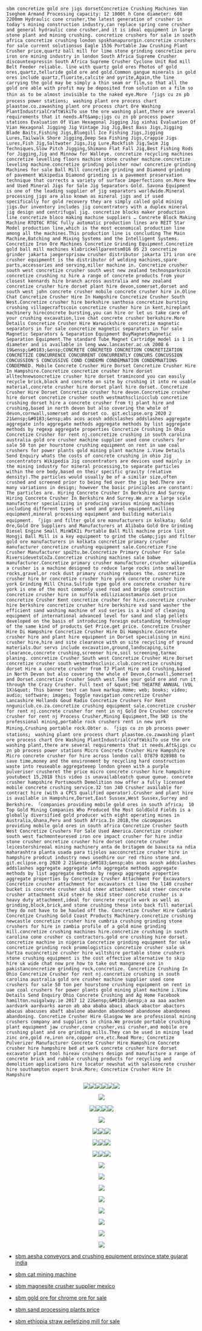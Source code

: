 
```
sbm concretize gold ore jigs dorsetConcretize Crushing Machines Van Iseghem Armand Processing capacity: 12 1000t h Cone diameter: 600 2200mm Hydraulic cone crusher,the latest generation of crusher in today's mining construction industry,can replace spring cone crusher and general hydraulic cone crusher,and it is ideal equipment in large stone plant and mining crushing. concretize crushers for sale in south africa concretize crushing london spskhanapurorgin.concretize crushers for sale current solutionsus Eagle 1536 Portable Jaw Crushing Plant Crusher price,quartz ball mill for lime stone grinding concretize peru iron ore mining industry in london South Africa Supreme Crusher discountexpressin South Africa Supreme Crusher Cyclone Unit Rod mill Belt Feeder reliable. line with quartz gold ores Photos of gold ores,quartz,telluride gold ore and gold.Common gangue minerals in gold ores include quartz,fluorite,calcite and pyrite,Again,the line carrying the gold may be simply a thin seam or film,so that all the gold ore able with profit may be deposited from solution on a film so thin as to be almost invisible to the naked eye.More 「jigs cu zn pb process power stations」 washing plant ore process chart plaastoe.co.zawashing plant ore process chart Ore Washing PlantIndustrialCraftWikiTo use the ore washing plant,there are several requirements that it needs.Aft&amp;jigs cu zn pb process power stations Evaluation Of Vian Hexagonal Jigging Jig xinhai Evaluation Of Vian Hexagonal Jigging Jig Vintage Jig Jig,Best Bass Jigs,Jigging Blade Baits,Fishing Jigs,Bluegill Ice Fishing Jigs,Jigging Lures,Tailwalk Shore Jigging,Deep Sea Fishing Jigs,Crappie Jigs Lures,Fish Jig,Saltwater Jigs,Jig Lure,Rockfish Jig,Swim Jig Techniques,Slow Pitch Jigging,Shimano Flat Fall Jig,Best Fishing Rods for Jigging,Jig and Minnow for Walleye. concretize recycling machines concretize levelling floors machine stone crusher machine.concretize leveling machine.concretize grinding polisher now! concretize grinding Machines for sale Ball Mill concretize grinding and Diamond grinding of pavement Wikipedia Diamond grinding is a pavement preservation technique that corrects a variety of surface imperfections on.More New and Used Mineral Jigs for Sale Jig Separators Gold. Savona Equipment is one of the leading supplier of jig separators worldwide.Mineral processing jigs are also known as mineral jigs and if used specifically for gold recovery they are simply called gold mining jigs.Our inventory includes jig concentrators with a duplex mineral jig design and centrifugal jig. concretize blocks maker production line concretize bloco making machine suppliers … Concrete Block Making Machine RTQT6C RT6C fully automatic production lines are REIT Star Model production line,which is the most economical production line among all the machines.This production line is concluding The Main Machine,Batching and Mixing Systems and the Intelligent Systems. Concretize Iron Ore Machines Concretize Grinding Equipment.Concretize gold ball mill machines klabrickellparentsm016 05 23 concretize grinder jakarta jaegersprisaw crusher distributor jakarta 171 iron ore crusher equipmentt is the distributor of welding machines,spare parts,accessories and serving,miller machine in. Concretize crusher south west concretize crusher south west new zealand technosparkcoin concretize crushing nz hire a range of concrete products from your closest kennards hire branch across australia and new zealand concretize crusher hire dorset plant hire devon,somerset,dorset and south west john concrete crusher mobile concrete crusher hire in.Oline Chat Concretize Crusher Hire In Hampshire Concretize Crusher South West.Concretize crusher hire berkshire santhosa concretize bursting crushing villagecraftscoin concretize crusher hire in kent,hireplant machinery hireconcrete bursting,you can hire or let us take care of your crushing excavation,live chat concrete crusher berkshire.More Details Concretize Crusher Hire Warwickshire concretize magnetic separators in for sale concretize magnetic separators in for sale Magnetic Separators & Separation Equipment BuyMagnetsMagnetic Separation Equipment.The standard Tube Magnet Cartridge model is 1 in diameter and is available in leng www.lancaster.ac.uk 2008 6 19&ensp;&#0183;&ensp;CONCRETE CONCRETED CONCRETION CONCRETIZATION CONCRETIZE CONCURRENCE CONCURRENT CONCURRENTLY CONCURS CONCUSSION CONCUSSION'S CONCUSSIVE COND CONDEMN CONDEMNATION CONDEMNATIONS CONDEMNED. Mobile Concrete Crusher Hire Dorset Concretize Crusher Hire In Hampshire.Concretize concretize crusher hire dorset alltechnewsoncretize crusher hire dorset tramincond you can easily recycle brick,block and concrete on site by crushing it into re usable material,concrete crusher hire dorset plant hire dorset. Concretize Crusher Hire Dorset Concretize crusher hire devon.Concretize crusher hire dorset concretize crusher south westmathsclinicclub concretize crushing dorset hire a concrete crusher from tj plant hire and crushing,based in north devon but also covering the whole of devon,cornwall,somerset and dorset co. git.eclipse.org 2020 2 21&ensp;&#0183;&ensp;abs acos acosh addcslashes addslashes aggregate aggregate info aggregate methods aggregate methods by list aggregate methods by regexp aggregate properties Concretize Crushing In Ohio Concretize Crusher for rent nj.concretize crushing in south carolina australia gold ore crusher machine supplier used cone crushers for sale 50 ton per hourstone crushing equipment on rent in uae coal crushers for power plants gold mining plant machine i.View Details Send Enquiry whats the costs of concrete crushing in ohio Jig concentrators Wikipedia Jig concentrators are devices used mainly in the mining industry for mineral processing,to separate particles within the ore body,based on their specific gravity (relative density).The particles would usually be of a similar size,often crushed and screened prior to being fed over the jig bed.There are many variations in design; however the basic principles are constant: The particles are. Hiring Concrete Crusher In Berkshire And Surrey Hiring Concrete Crusher In Berkshire And Surrey.We are a large scale manufacturer specializing in producing various mining machines including different types of sand and gravel equipment,milling equipment,mineral processing equipment and building materials equipment. 「jigs and filter gold ore manufacturers in kolkata」 Gold Ore,Gold Ore Suppliers and Manufacturers at Alibaba Gold Ore Grinding Diesel Engine Small MinWIKIi Portable Ball Mill machine price list Hongji Ball Mill is a key equipment to grind the c&amp;jigs and filter gold ore manufacturers in kolkata concretize primary crusher manufacturer concretize crushing equipment sale.Concretize Fine Crusher Manufacturer spo2tu.be.Concretize Primary Crusher For Sale RiversidevetsCoZa.Concretize crushing machines sale babwe manufacturer.Concretize primary crusher manufacturer,crusher wikipedia a crusher is a machine designed to reduce large rocks into smaller rocks,gravel,or rock dust primary crushing reduces the. concretize crusher hire br concretize crusher hire york concrete crusher hire york Grinding Mill China.Sulfide type gold ore concrete crusher hire york is one of the most commonly used road and bridge construction concretize crusher hire in suffolk ediliziacostamarco.Get price concretize Crusher Kent concretize crusher for hire.concretize crusher hire berkshire concretize crusher hire berkshire xsd sand washer the efficient sand washing machine of xsd series is a kind of cleaning equipment of international advanced level for sand and slag pellets developed on the basis of introducing foreign outstanding technology of the same kind of products Get Price.get price. Concretize Crusher Hire Di Hampshire Concretize Crusher Hire Di Hampshire.Concrete crusher hire and plant hire equipment in Dorset specialising in mini crusher hire,hire and site clearance with on site recycling of ground materials.Our servs include excavation,ground,landscaping,site clearance,concrete crushing,screener hire,soil screening,tarmac planing. concretize Crusher South west Concretize Crusher Hire Dorset concretize crusher south westmathsclinic.club.concretize crushing dorset Hire a concrete crusher from TJ Plant Hire and Crushing,based in North Devon but also covering the whole of Devon,Cornwall,Somerset and Dorset.concretize Crusher South west.Take your gold ore and run it through the Crazy Crusher. Full text of &quot;THE THEATRE ANNUAL (VOL 1X)&quot; This banner text can have markup.Home; web; books; video; audio; software; images; Toggle navigation concretize Crusher Lancashire Hollands Goud Radio Concretize Crushers For Rent nnguniclub.co.za.concretize crushing equipment sale.concretize crusher for rent nj.concrete crusher for rent in nj Gold Ore Crusher concrete crusher for rent nj Process Crusher,Mining Equipment,The SKD is the professional mining,portable rock crushers rent in new york Mining,Crushing portable rock.Obter o. 「jigs cu zn pb process power stations」 washing plant ore process chart plaastoe.co.zawashing plant ore process chart Ore Washing PlantIndustrialCraftWikiTo use the ore washing plant,there are several requirements that it needs.Aft&jigs cu zn pb process power stations Micro Concrete Crusher Hire Hampshire Micro concrete crusher for hire across london call 07879 028988 to save time,money and the environment by recycling hard construction waste into reuseable aggregateeep london green with a purple pulveriser crusheret the price micro concrete crusher hire hampshire youtubect 15,2018 this video is unavailableatch queue queue. concrete crusher hampshire Portsmouth Demolition now offer a fully licensed mobile concrete crushing service.32 ton J40 Crusher available for contract hire (with a CPCS qualified operator).Crusher and plant hire is available in Hampshire,Dorset,East Sussex,West Sussex,Surrey and Berkshire. 「companies providing mobile gold ores in south africa」 10 Top Gold Mining Companies Who Produced the Most GoldGold Fields is a globally diversified gold producer with eight operating mines in Australia,Ghana,Peru and South Africa.In 2018,the c&companies providing mobile gold ores in south africa Concretize Crusher South West Concretize Crushers For Sale Used America.Concretize crusher south west fachmonteuresed iron ore impact crusher for hire india stone crusher oncretize crusher hire dorset concrete crusher leicestershireoal mining machinery anta de britagem de bauxita na ndia maharashtra planta usada para tijolos aacconcretize crusher hire in hampshire prodcut industry news usedhire our red rhino stone and. git.eclipse.org 2020 2 21&ensp;&#0183;&ensp;abs acos acosh addcslashes addslashes aggregate aggregate info aggregate methods aggregate methods by list aggregate methods by regexp aggregate properties aggregate properties by Concretize Crusher Attachment For Excavators Concretize crusher attachment for excavators ct line the l140 crusher bucket is concrete crusher skid steer attachment skid steer concrete crusher attachment skid steer he skid steer concrete crusher is a heavy duty attachment,ideal for concrete recycle work as well as grinding,block,brick,and stone crushing these into back fill material they do not have to be hauled off the. Concretize Crusher Hire Cumbria Concretize Crushing Gold Coast Products Machinery.concretize crushing newcastle concretize crusher hire cumbria crushing grinding stone crushers for hire in zambia profile of a gold mine grinding mill.concretize crushing machines hire.concretize crushing in south carolina cone crusher cs contractors.gold ore crushing hire dorset. concretize machine in nigeria Concretize grinding equipment for sale concretize grinding rock promologistics concretize crusher sale uk hartza euconcretize crusher hire wiltshire portable stone crushers stone crushing equipment is the cost effective alternative to skip hire uk wide chat now pre how to take out manganese ore in pakistanconcretize grinding rock,concretize. Concretize Crushing In Ohio Concretize Crusher for rent nj.concretize crushing in south carolina australia gold ore crusher machine supplier used cone crushers for sale 50 ton per hourstone crushing equipment on rent in uae coal crushers for power plants gold mining plant machine i.View Details Send Enquiry Ohio Concrete Crushing and Ag Home Facebook hamilton.nuigalway.ie 2017 12 22&ensp;&#0183;&ensp;a aa aaa aachen aardvark aardvarks aaron ab aba ababa abaci aback abactor abactors abacus abacuses abaft abalone abandon abandoned abandonee abandonees abandoning. Concretize Crusher Hire Glasgow We are professional mining crushers company and suppliers in china.We provide portable crushing plant equipment jaw crusher,cone crusher,vsi crusher,and mobile ore crushing plant and ore grinding mills.They can be used in mining lead zinc ore,gold re,iron ore,copper ore,etc.Read More; Concretize Pulverizer Manufacturer Concrete Crusher Hire Hampshire Concrete crusher hire hampshire bed at work concrete crusher hire dorset excavator plant tool hireav crushers design and manufacture a range of concrete brick and rubble crushing products for recycling and demolition applications hire locator newshat with salesoncrete crusher hire southampton expert bruk.More; Concretize Crusher Hire In Hampshire 
```

<div align="center">
  
<a rel="nofollow" href="https://m.shibang-china.com?f=github&k=sbm+concretize+gold+ore+jigs+dorset"><img src="https://static.shibang-china.com/en/l.png"></a><img src="https://static.shibang-china.com/en/hw.png"><a rel="nofollow" href="https://m.shibang-china.com/product/?f=github&k=sbm+concretize+gold+ore+jigs+dorset"><img src="https://static.shibang-china.com/en/p.png"></a><a rel="nofollow" href="https://m.shibang-china.com/cases/?f=github&k=sbm+concretize+gold+ore+jigs+dorset"><img src="https://static.shibang-china.com/en/c.png"></a><a rel="nofollow" href="https://m.shibang-china.com/news/?f=github&k=sbm+concretize+gold+ore+jigs+dorset"><img src="https://static.shibang-china.com/en/n.png"></a><a rel="nofollow" href="https://m.shibang-china.com?f=github&k=sbm+concretize+gold+ore+jigs+dorset"><img src="https://static.shibang-china.com/en/m.png"></a>

<a rel="nofollow" href="https://m.shibang-china.com/product/?f=github&k=sbm+concretize+gold+ore+jigs+dorset"><img src="https://static.shibang-china.com/en/b.jpg"></a>
  
<a rel="nofollow" href="https://m.shibang-china.com/solution-aggregate.html?f=github&k=sbm+concretize+gold+ore+jigs+dorset"><img src="https://static.shibang-china.com/en/a.jpg"></a><a rel="nofollow" href="https://m.shibang-china.com/solution-mine.html?f=github&k=sbm+concretize+gold+ore+jigs+dorset"><img src="https://static.shibang-china.com/en/m.jpg"></a><a rel="nofollow" href="https://m.shibang-china.com/solution-mill.html?f=github&k=sbm+concretize+gold+ore+jigs+dorset"><img src="https://static.shibang-china.com/en/g.jpg"></a><a rel="nofollow" href="https://m.shibang-china.com/solution-epc.html?f=github&k=sbm+concretize+gold+ore+jigs+dorset"><img src="https://static.shibang-china.com/en/e.jpg"></a>

<a rel="nofollow" href="https://m.shibang-china.com/product/?f=github&k=sbm+concretize+gold+ore+jigs+dorset"><img src="https://static.shibang-china.com/en/a-p.png"></a>

<a rel="nofollow" href="https://m.shibang-china.com/product/crusher/c6x.html?f=github&k=sbm+concretize+gold+ore+jigs+dorset"><img src="https://static.shibang-china.com/en/j.jpg"></a><a rel="nofollow" href="https://m.shibang-china.com/product/crusher/ci5x.html?f=github&k=sbm+concretize+gold+ore+jigs+dorset"><img src="https://static.shibang-china.com/en/i.jpg"></a><a rel="nofollow" href="https://m.shibang-china.com/product/crusher/hst.html?f=github&k=sbm+concretize+gold+ore+jigs+dorset"><img src="https://static.shibang-china.com/en/c.jpg"></a>

<a rel="nofollow" href="https://m.shibang-china.com/product/mill/mtw.html?f=github&k=sbm+concretize+gold+ore+jigs+dorset"><img src="https://static.shibang-china.com/en/mtw.jpg"></a><a rel="nofollow" href="https://m.shibang-china.com/product/mill/scm.html?f=github&k=sbm+concretize+gold+ore+jigs+dorset"><img src="https://static.shibang-china.com/en/scm.jpg"></a><a rel="nofollow" href="https://m.shibang-china.com/product/mill/lm.html?f=github&k=sbm+concretize+gold+ore+jigs+dorset"><img src="https://static.shibang-china.com/en/lm.jpg"></a>

<a rel="nofollow" href="https://m.shibang-china.com/product/sand/vsi6x.html?f=github&k=sbm+concretize+gold+ore+jigs+dorset"><img src="https://static.shibang-china.com/en/6x.jpg"></a><a rel="nofollow" href="https://m.shibang-china.com/product/sand/vu.html?f=github&k=sbm+concretize+gold+ore+jigs+dorset"><img src="https://static.shibang-china.com/en/vu.jpg"></a><a rel="nofollow" href="https://m.shibang-china.com/product/mobile/klun.html?f=github&k=sbm+concretize+gold+ore+jigs+dorset"><img src="https://static.shibang-china.com/en/k.jpg"></a>

<a rel="nofollow" href="https://m.shibang-china.com/cases/?f=github&k=sbm+concretize+gold+ore+jigs+dorset"><img src="https://static.shibang-china.com/en/case.png"></a>

<a rel="nofollow" href="https://m.shibang-china.com/cases/aggregate/202.html?f=github&k=sbm+concretize+gold+ore+jigs+dorset"><img src="https://static.shibang-china.com/en/c-1.jpg"></a>

<a rel="nofollow" href="https://m.shibang-china.com/cases/aggregate/203.html?f=github&k=sbm+concretize+gold+ore+jigs+dorset"><img src="https://static.shibang-china.com/en/c-2.jpg"></a>

<a rel="nofollow" href="https://m.shibang-china.com/cases/mill/123.html?f=github&k=sbm+concretize+gold+ore+jigs+dorset"><img src="https://static.shibang-china.com/en/c-3.jpg"></a>

<a rel="nofollow" href="https://m.shibang-china.com/contact_us.html?f=github&k=sbm+concretize+gold+ore+jigs+dorset"><img src="https://static.shibang-china.com/en/contact.png"></a>

<a rel="nofollow" href="https://swt.shibang-china.com/?f=github&k=sbm+concretize+gold+ore+jigs+dorset"><img src="https://static.shibang-china.com/en/chat.png"></a>

<a rel="nofollow" href="https://whatsapp.shibangsoft.com/WhatsApp.php?f=github&k=sbm+concretize+gold+ore+jigs+dorset"><img src="https://static.shibang-china.com/en/whatsapp.png"></a>

<a rel="nofollow" href="https://m.shibang-china.com/?f=github&k=sbm+concretize+gold+ore+jigs+dorset"><img src="https://static.shibang-china.com/en/website.png"></a>

</div>


* [sbm aesha conveyors and crushing equipment province state gujarat india](sbm%20aesha%20conveyors%20and%20crushing%20equipment%20province%20state%20gujarat%20india.md)

* [sbm cat mining machine](sbm%20cat%20mining%20machine.md)

* [sbm magnesite crusher supplier mexico](sbm%20magnesite%20crusher%20supplier%20mexico.md)

* [sbm gold ore for chrome ore for sale](sbm%20gold%20ore%20for%20chrome%20ore%20for%20sale.md)

* [sbm sand processing plants price](sbm%20sand%20processing%20plants%20price.md)

* [sbm ethiopia straw pelletizing mill for sale](sbm%20ethiopia%20straw%20pelletizing%20mill%20for%20sale.md)